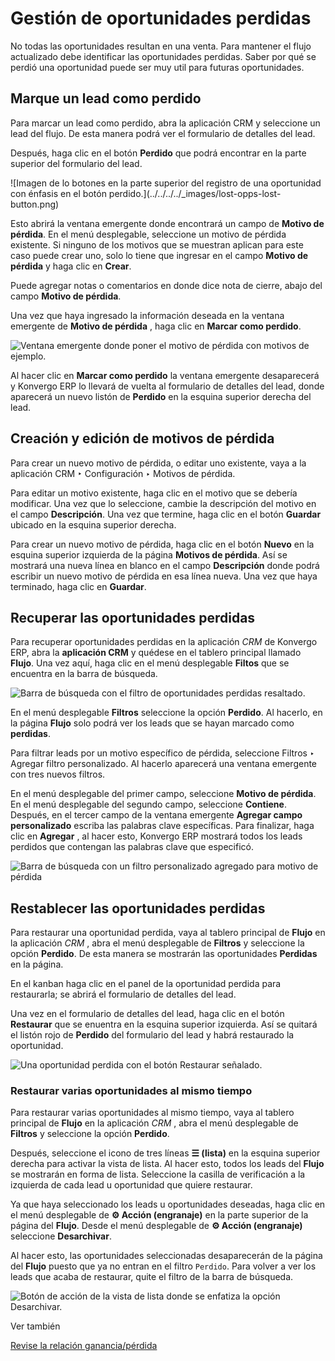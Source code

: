 # Gestión de oportunidades perdidas

No todas las oportunidades resultan en una venta. Para mantener el flujo
actualizado debe identificar las oportunidades perdidas. Saber por qué se
perdió una oportunidad puede ser muy util para futuras oportunidades.

## Marque un lead como perdido

Para marcar un lead como perdido, abra la aplicación CRM y seleccione un lead
del flujo. De esta manera podrá ver el formulario de detalles del lead.

Después, haga clic en el botón **Perdido** que podrá encontrar en la parte
superior del formulario del lead.

![Imagen de lo botones en la parte superior del registro de una oportunidad
con énfasis en el botón perdido.](../../../../_images/lost-opps-lost-
button.png)

Esto abrirá la ventana emergente donde encontrará un campo de **Motivo de
pérdida**. En el menú desplegable, seleccione un motivo de pérdida existente.
Si ninguno de los motivos que se muestran aplican para este caso puede crear
uno, solo lo tiene que ingresar en el campo **Motivo de pérdida** y haga clic
en **Crear**.

Puede agregar notas o comentarios en donde dice nota de cierre, abajo del
campo **Motivo de pérdida**.

Una vez que haya ingresado la información deseada en la ventana emergente de
**Motivo de pérdida** , haga clic en **Marcar como perdido**.

![Ventana emergente donde poner el motivo de pérdida con motivos de
ejemplo.](../../../../_images/lost-opps-lost-reason.png)

Al hacer clic en **Marcar como perdido** la ventana emergente desaparecerá y
Konvergo ERP lo llevará de vuelta al formulario de detalles del lead, donde aparecerá
un nuevo listón de **Perdido** en la esquina superior derecha del lead.

## Creación y edición de motivos de pérdida

Para crear un nuevo motivo de pérdida, o editar uno existente, vaya a la
aplicación CRM ‣ Configuración ‣ Motivos de pérdida.

Para editar un motivo existente, haga clic en el motivo que se debería
modificar. Una vez que lo seleccione, cambie la descripción del motivo en el
campo **Descripción**. Una vez que termine, haga clic en el botón **Guardar**
ubicado en la esquina superior derecha.

Para crear un nuevo motivo de pérdida, haga clic en el botón **Nuevo** en la
esquina superior izquierda de la página **Motivos de pérdida**. Así se
mostrará una nueva línea en blanco en el campo **Descripción** donde podrá
escribir un nuevo motivo de pérdida en esa línea nueva. Una vez que haya
terminado, haga clic en **Guardar**.

## Recuperar las oportunidades perdidas

Para recuperar oportunidades perdidas en la aplicación _CRM_ de Konvergo ERP, abra la
**aplicación CRM** y quédese en el tablero principal llamado **Flujo**. Una
vez aquí, haga clic en el menú desplegable **Filtos** que se encuentra en la
barra de búsqueda.

![Barra de búsqueda con el filtro de oportunidades perdidas
resaltado.](../../../../_images/lost-opps-lost-filter.png)

En el menú desplegable **Filtros** seleccione la opción **Perdido**. Al
hacerlo, en la página **Flujo** solo podrá ver los leads que se hayan marcado
como **perdidas**.

Para filtrar leads por un motivo específico de pérdida, seleccione Filtros ‣
Agregar filtro personalizado. Al hacerlo aparecerá una ventana emergente con
tres nuevos filtros.

En el menú desplegable del primer campo, seleccione **Motivo de pérdida**. En
el menú desplegable del segundo campo, seleccione **Contiene**. Después, en el
tercer campo de la ventana emergente **Agregar campo personalizado** escriba
las palabras clave específicas. Para finalizar, haga clic en **Agregar** , al
hacer esto, Konvergo ERP mostrará todos los leads perdidos que contengan las palabras
clave que especificó.

![Barra de búsqueda con un filtro personalizado agregado para motivo de
pérdida](../../../../_images/lost-opps-lost-custom-filter.png)

## Restablecer las oportunidades perdidas

Para restaurar una oportunidad perdida, vaya al tablero principal de **Flujo**
en la aplicación _CRM_ , abra el menú desplegable de **Filtros** y seleccione
la opción **Perdido**. De esta manera se mostrarán las oportunidades
**Perdidas** en la página.

En el kanban haga clic en el panel de la oportunidad perdida para restaurarla;
se abrirá el formulario de detalles del lead.

Una vez en el formulario de detalles del lead, haga clic en el botón
**Restaurar** que se enuentra en la esquina superior izquierda. Así se quitará
el listón rojo de **Perdido** del formulario del lead y habrá restaurado la
oportunidad.

![Una oportunidad perdida con el botón Restaurar
señalado.](../../../../_images/lost-opps-restore.png)

### Restaurar varias oportunidades al mismo tiempo

Para restaurar varias oportunidades al mismo tiempo, vaya al tablero principal
de **Flujo** en la aplicación _CRM_ , abra el menú desplegable de **Filtros**
y seleccione la opción **Perdido**.

Después, seleccione el icono de tres líneas **☰ (lista)** en la esquina
superior derecha para activar la vista de lista. Al hacer esto, todos los
leads del **Flujo** se mostrarán en forma de lista. Seleccione la casilla de
verificación a la izquierda de cada lead u oportunidad que quiere restaurar.

Ya que haya seleccionado los leads u oportunidades deseadas, haga clic en el
menú desplegable de **⚙️ Acción (engranaje)** en la parte superior de la
página del **Flujo**. Desde el menú desplegable de **⚙️ Acción (engranaje)**
seleccione **Desarchivar**.

Al hacer esto, las oportunidades seleccionadas desaparecerán de la página del
**Flujo** puesto que ya no entran en el filtro `Perdido`. Para volver a ver
los leads que acaba de restaurar, quite el filtro de la barra de búsqueda.

![Botón de acción de la vista de lista donde se enfatiza la opción
Desarchivar.](../../../../_images/lost-opps-unarchive.png) <div class="alert alert-secondary">
<p class="alert-title">
Ver también</p><p><a href="../performance/win_loss">Revise la relación ganancia/pérdida</a></p>
</div>

